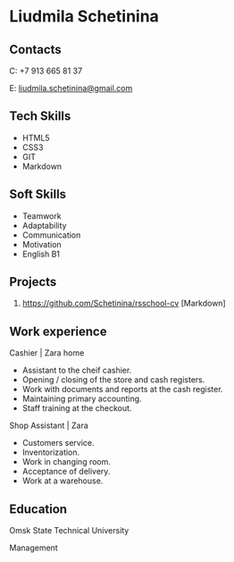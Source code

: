 # Liudmila Schetinina


## Contacts
C: +7 913 665 81 37

E: liudmila.schetinina@gmail.com

## Tech Skills 

* HTML5
* CSS3
* GIT
* Markdown

## Soft Skills

* Teamwork
* Adaptability 
* Communication 
* Motivation 
* English B1


## Projects
1. https://github.com/Schetinina/rsschool-cv [Markdown]

## Work experience
Cashier | Zara home 

* Assistant to the cheif cashier.
* Opening / closing of the store and cash registers.
* Work with documents and reports at the cash register.
* Maintaining primary accounting.
* Staff training at the checkout.

Shop Assistant | Zara

* Customers service.
* Inventorization.
* Work in changing room.
* Acceptance of delivery.
* Work at a warehouse.

## Education

Omsk State Technical University

Management
